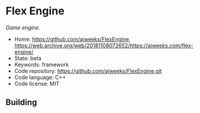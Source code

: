 # Flex Engine

_Game engine._

- Home: https://github.com/ajweeks/FlexEngine, https://web.archive.org/web/20181108072652/https://ajweeks.com/flex-engine/
- State: beta
- Keywords: framework
- Code repository: https://github.com/ajweeks/FlexEngine.git
- Code language: C++
- Code license: MIT

## Building
